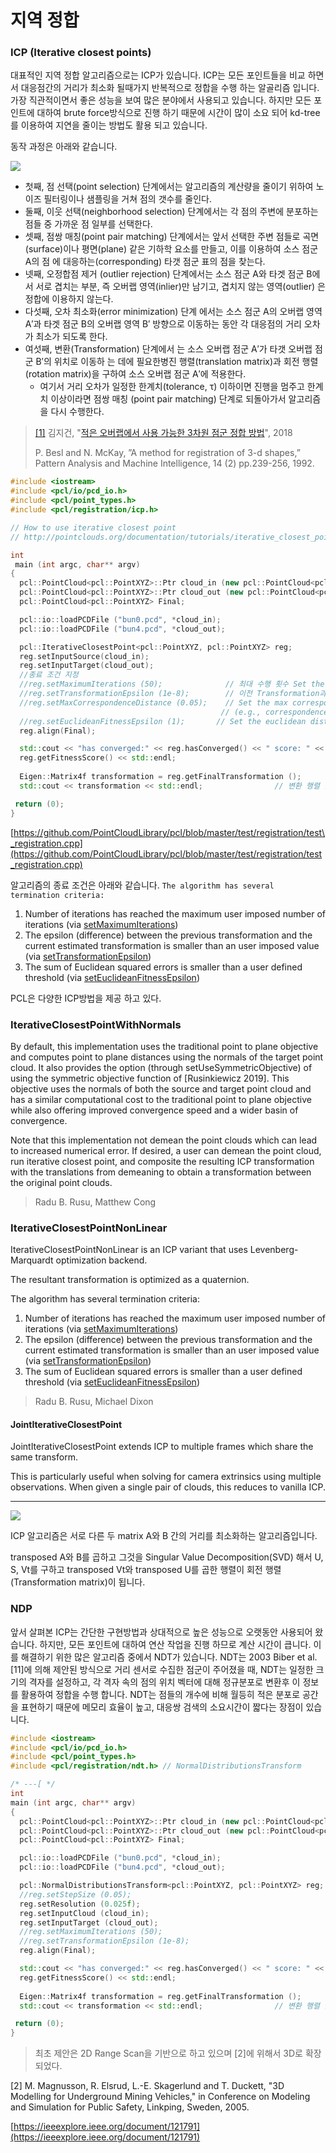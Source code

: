 # 지역 정합

### ICP \(Iterative closest points\)

대표적인 지역 정합 알고리즘으로는  ICP가 있습니다. ICP는 모든 포인트들을 비교 하면서 대응점간의 거리가 최소화 될때가지 반복적으로 정합을 수행 하는 알골리즘 입니다. 가장 직관적이면서 좋은 성능을 보여 많은 분야에서 사용되고 있습니다. 하지만 모든 포인트에 대하여 brute force방식으로 진행 하기 때문에 시간이 많이 소요 되어 kd-tree를 이용하여 지연을 줄이는 방법도 활용 되고 있습니다. 

동작 과정은 아래와 같습니다.

![](../../../.gitbook/assets/image%20%286%29.png)



* 첫째, 점 선택\(point selection\) 단계에서는 알고리즘의 계산량을 줄이기 위하여 노이즈 필터링이나 샘플링을 거쳐 점의 갯수를 줄인다.
* 둘째, 이웃 선택\(neighborhood selection\) 단계에서는 각 점의 주변에 분포하는 점들 중 가까운 점 일부를 선택한다.
* 셋째, 점쌍 매칭\(point pair matching\) 단계에서는 앞서 선택한 주변 점들로 곡면\(surface\)이나 평면\(plane\) 같은 기하학 요소를 만들고, 이를 이용하여 소스 점군 A의 점 에 대응하는\(corresponding\) 타갯 점군 표의 점을 찾는다.
* 넷째, 오정합점 제거 \(outlier rejection\) 단계에서는 소스 점군 A와 타겟 점군 B에서 서로 겹치는 부분, 즉 오버랩 영역\(inlier\)만 남기고, 겹치지 않는 영역\(outlier\) 은 정합에 이용하지 않는다.
* 다섯째, 오차 최소화\(error minimization\) 단계 에서는 소스 점군 A의 오버랩 영역 A′과 타겟 점군 B의 오버랩 영역 B′ 방향으로 이동하는 동안 각 대응점의 거리 오차가 최소가 되도록 한다.
* 여섯째, 변환\(Transformation\) 단계에서 는 소스 오버랩 점군 A′가 타갯 오버랩 점군 B′의 위치로 이동하 는 데에 필요한병진 행렬\(translation matrix\)과 회전 행렬\(rotation matrix\)을 구하여 소스 오버랩 점군 A′에 적용한다.
  * 여기서 거리 오차가 일정한 한계치\(tolerance, τ\) 이하이면 진행을 멈주고 한계치 이상이라면 점쌍 매칭 \(point pair matching\) 단계로 되돌아가서 알고리즘을 다시 수행한다.

> [\[1\]](https://github.com/adioshun/gitBook_Tutorial_PCL/blob/master/part-2/part02-chapter05) 김지건, "[적은 오버랩에서 사용 가능한 3차원 점군 정합 방법](http://journal.cg-korea.org/archive/view_article?pid=jkcgs-24-5-11)", 2018
>
> P. Besl and N. McKay, ”A method for registration of 3-d shapes,” Pattern Analysis and Machine Intelligence, 14 \(2\) pp.239-256, 1992.

```cpp
#include <iostream>
#include <pcl/io/pcd_io.h>
#include <pcl/point_types.h>
#include <pcl/registration/icp.h>

// How to use iterative closest point
// http://pointclouds.org/documentation/tutorials/iterative_closest_point.php#iterative-closest-point

int
 main (int argc, char** argv)
{
  pcl::PointCloud<pcl::PointXYZ>::Ptr cloud_in (new pcl::PointCloud<pcl::PointXYZ>);
  pcl::PointCloud<pcl::PointXYZ>::Ptr cloud_out (new pcl::PointCloud<pcl::PointXYZ>);
  pcl::PointCloud<pcl::PointXYZ> Final;   

  pcl::io::loadPCDFile ("bun0.pcd", *cloud_in);
  pcl::io::loadPCDFile ("bun4.pcd", *cloud_out);

  pcl::IterativeClosestPoint<pcl::PointXYZ, pcl::PointXYZ> reg;
  reg.setInputSource(cloud_in);
  reg.setInputTarget(cloud_out); 
  //종료 조건 지정 
  //reg.setMaximumIterations (50);              // 최대 수행 횟수 Set the maximum number of iterations (criterion 1)
  //reg.setTransformationEpsilon (1e-8);        // 이전 Transformation과의 최대 변화량 Set the transformation epsilon (criterion 2)
  //reg.setMaxCorrespondenceDistance (0.05);    // Set the max correspondence distance to 5cm 
                                               // (e.g., correspondences with higher distances will be ignored)
  //reg.setEuclideanFitnessEpsilon (1);       // Set the euclidean distance difference epsilon (criterion 3)
  reg.align(Final);

  std::cout << "has converged:" << reg.hasConverged() << " score: " <<   // 정확히 정합되면 1(True)
  reg.getFitnessScore() << std::endl;
  
  Eigen::Matrix4f transformation = reg.getFinalTransformation ();
  std::cout << transformation << std::endl;                // 변환 행렬 출력 

 return (0);
}
```



[https://github.com/PointCloudLibrary/pcl/blob/master/test/registration/test\_registration.cpp](https://github.com/PointCloudLibrary/pcl/blob/master/test/registration/test_registration.cpp)

알고리즘의 종료 조건은 아래와 같습니다. `The algorithm has several termination criteria:`

1. Number of iterations has reached the maximum user imposed number of iterations \(via [setMaximumIterations](http://docs.pointclouds.org/trunk/classpcl_1_1_registration.html#a3844d186f7a99d15464368e0f25635ed)\)
2. The epsilon \(difference\) between the previous transformation and the current estimated transformation is smaller than an user imposed value \(via [setTransformationEpsilon](http://docs.pointclouds.org/trunk/classpcl_1_1_registration.html#aec74ab878cca8d62fd1be9942685a8c1)\)
3. The sum of Euclidean squared errors is smaller than a user defined threshold \(via [setEuclideanFitnessEpsilon](http://docs.pointclouds.org/trunk/classpcl_1_1_registration.html#aeb0bb4577dbe144bd467d4a9632b84d8)\)

PCL은 다양한 ICP방법을 제공 하고 있다.

### IterativeClosestPointWithNormals

By default, this implementation uses the traditional point to plane objective and computes point to plane distances using the normals of the target point cloud. It also provides the option \(through setUseSymmetricObjective\) of using the symmetric objective function of \[Rusinkiewicz 2019\]. This objective uses the normals of both the source and target point cloud and has a similar computational cost to the traditional point to plane objective while also offering improved convergence speed and a wider basin of convergence.

Note that this implementation not demean the point clouds which can lead to increased numerical error. If desired, a user can demean the point cloud, run iterative closest point, and composite the resulting ICP transformation with the translations from demeaning to obtain a transformation between the original point clouds.

> Radu B. Rusu, Matthew Cong

### IterativeClosestPointNonLinear 

IterativeClosestPointNonLinear is an ICP variant that uses Levenberg-Marquardt optimization backend.

The resultant transformation is optimized as a quaternion.

The algorithm has several termination criteria:

1. Number of iterations has reached the maximum user imposed number of iterations \(via [setMaximumIterations](http://docs.pointclouds.org/trunk/classpcl_1_1_registration.html#a3844d186f7a99d15464368e0f25635ed)\)
2. The epsilon \(difference\) between the previous transformation and the current estimated transformation is smaller than an user imposed value \(via [setTransformationEpsilon](http://docs.pointclouds.org/trunk/classpcl_1_1_registration.html#aec74ab878cca8d62fd1be9942685a8c1)\)
3. The sum of Euclidean squared errors is smaller than a user defined threshold \(via [setEuclideanFitnessEpsilon](http://docs.pointclouds.org/trunk/classpcl_1_1_registration.html#aeb0bb4577dbe144bd467d4a9632b84d8)\)

> Radu B. Rusu, Michael Dixon

#### JointIterativeClosestPoint

JointIterativeClosestPoint extends ICP to multiple frames which share the same transform.

This is particularly useful when solving for camera extrinsics using multiple observations. When given a single pair of clouds, this reduces to vanilla ICP.



---

![](https://i.imgur.com/PfjFNzE.png)

ICP 알고리즘은 서로 다른 두 matrix A와 B 간의 거리를 최소화하는 알고리즘입니다.

transposed A와 B를 곱하고 그것을 Singular Value Decomposition\(SVD\) 해서 U, S, Vt를 구하고 transposed Vt와 transposed U를 곱한 행렬이 회전 행렬\(Transformation matrix\)이 됩니다.



### NDP 

앞서 살펴본 ICP는 간단한 구현방법과 상대적으로 높은 성능으로 오랫동안 사용되어 왔습니다. 하지만, 모든 포인트에 대하여 연산 작업을 진행 하므로 계산 시간이 큽니다. 이를 해결하기 위한 많은 알고리즘 중에서 NDT가 있습니다. NDT는 2003 Biber et al. \[11\]에 의해 제안된 방식으로  거리 센서로 수집한 점군이 주어졌을 때, NDT는 일정한 크기의 격자를 설정하고, 각 격자 속의 점의 위치 벡터에 대해 정규분포로 변환후 이 정보를 활용하여 정합을 수행 합니다. NDT는 점들의 개수에 비해 월등히 적은 분포로 공간을 표현하기 때문에 메모리 효율이 높고, 대응쌍 검색의 소요시간이 짧다는 장점이 있습니다. 



```cpp
#include <iostream>
#include <pcl/io/pcd_io.h>
#include <pcl/point_types.h>
#include <pcl/registration/ndt.h> // NormalDistributionsTransform

/* ---[ */
int
main (int argc, char** argv)
{
  pcl::PointCloud<pcl::PointXYZ>::Ptr cloud_in (new pcl::PointCloud<pcl::PointXYZ>);
  pcl::PointCloud<pcl::PointXYZ>::Ptr cloud_out (new pcl::PointCloud<pcl::PointXYZ>);
  pcl::PointCloud<pcl::PointXYZ> Final;   

  pcl::io::loadPCDFile ("bun0.pcd", *cloud_in);
  pcl::io::loadPCDFile ("bun4.pcd", *cloud_out);

  pcl::NormalDistributionsTransform<pcl::PointXYZ, pcl::PointXYZ> reg;
  //reg.setStepSize (0.05);
  reg.setResolution (0.025f);
  reg.setInputCloud (cloud_in);
  reg.setInputTarget (cloud_out);
  //reg.setMaximumIterations (50);
  //reg.setTransformationEpsilon (1e-8);
  reg.align(Final);

  std::cout << "has converged:" << reg.hasConverged() << " score: " <<   // 정확히 정합되면 1(True)
  reg.getFitnessScore() << std::endl;
  
  Eigen::Matrix4f transformation = reg.getFinalTransformation ();
  std::cout << transformation << std::endl;                // 변환 행렬 출력 

 return (0);
}
```







> 최초 제안은 2D Range Scan을 기반으로 하고 있으며 \[2\]에 위해서 3D로 확장 되었다.



\[2\] M. Magnusson, R. Elsrud, L.-E. Skagerlund and T. Duckett, "3D Modelling for Underground Mining Vehicles," in Conference on Modeling and Simulation for Public Safety, Linkping, Sweden, 2005.



[https://ieeexplore.ieee.org/document/121791](https://ieeexplore.ieee.org/document/121791)

